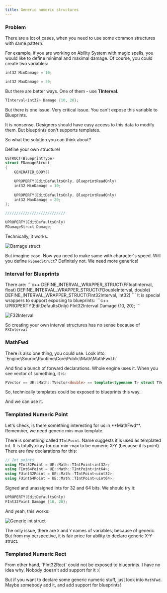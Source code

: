 ```yaml
---
title: Generic numeric structures
---
```

<h3>Problem</h3>
There are a lot of cases, when you need to use some common structures with same pattern.

For example, if you are working on Ability System with magic spells, you would like to define minimal and maximal damage.
Of course, you could create two variables:
```c++
int32 MinDamage = 10;

int32 MaxDamage = 20;
```
But there are better ways. One of them - use **TInterval**.
```c++
TInterval<int32> Damage {10, 20};
```
But there is one issue. Very critical issue. You can't expose this variable to Blueprints.

It is nonsense. Designers should have easy access to this data to modify them. But blueprints don't supports templates.

So what the solution you can think about?

Define your own structure!
```c++
USTRUCT(BlueprintType)
struct FDamageStruct
{
	GENERATED_BODY()

	UPROPERTY(EditDefaultsOnly, BlueprintReadOnly)
	int32 MinDamage = 10;
	
	UPROPERTY(EditDefaultsOnly, BlueprintReadOnly)
	int32 MaxDamage = 20;
};

///////////////////////////

UPROPERTY(EditDefaultsOnly)
FDamageStruct Damage;
```
Technically, it works.

![Damage struct](https://apokrif6.github.io/assets/img/generic_numeric_structures/damage-struct.png)

But imagine case. Now you need to make same with character's speed.
Will you define `FSpeedStruct`? Definitely not. We need more generics!

<h3>Interval for Blueprints</h3>
There are:
```c++
DEFINE_INTERVAL_WRAPPER_STRUCT(FFloatInterval, float)
DEFINE_INTERVAL_WRAPPER_STRUCT(FDoubleInterval, double)
DEFINE_INTERVAL_WRAPPER_STRUCT(FInt32Interval, int32)
```
It is special wrappers to support exposing to blueprints:
```c++
UPROPERTY(EditDefaultsOnly)
FInt32Interval Damage {10, 20};
```

![F32Interval](https://apokrif6.github.io/assets/images/generic_numeric_structures/fint32_interval.png)

So creating your own interval structures has no sense because of `FXInterval`

<h3>MathFwd</h3>
There is also one thing, you could use.
Look into:
`Engine\Source\Runtime\Core\Public\Math\MathFwd.h`

And find a bunch of forward declarations.
Whole engine uses it.
When you see vector of something, it is:
```c++
FVector == UE::Math::TVector<double> == template<typename T> struct TVector
```
So, technically templates could be exposed to blueprints this way.

And we can use it.

<h3>Templated Numeric Point</h3>
Let's check, is there something interesting for us in **MathFwd**. Remember, we need generic min-max template.

There is something called `TIntPoint`. Name suggests it is used as templated int.
It is totally okay for our min-max to be numeric X-Y (because it is point).
There are few declarations for this:
```c++
// Int points
using FInt32Point = UE::Math::TIntPoint<int32>;
using FInt64Point = UE::Math::TIntPoint<int64>;
using FUint32Point = UE::Math::TIntPoint<uint32>;
using FUint64Point = UE::Math::TIntPoint<uint64>;
```
Signed and unassigned ints for 32 and 64 bits.
We should try it:
```c++
UPROPERTY(EditDefaultsOnly)
FInt32Point Damage {10, 20};
```

And yeah, this works:

![Generic int struct](https://apokrif6.github.io/assets/img/generic_numeric_structures/generic-int-struct.png)

The only issue, there are `X` and `Y` names of variables, because of generic.
But from my perspective, it is fair price for ability to declare generic X-Y struct.

<h3>Templated Numeric Rect</h3>
From other hand, `FInt32Rect` could not be exposed to blueprints. I have no idea why.
Nobody doesn't add support for it :(

But if you want to declare some generic numeric stuff, just look into `MathFwd`.
Maybe somebody add it, and add support for blueprints!